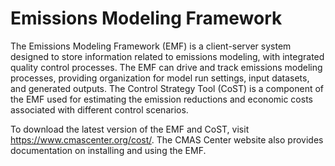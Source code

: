 # Emissions Modeling Framework

The Emissions Modeling Framework (EMF) is a client-server system designed to store information related to emissions modeling, with integrated quality control processes. The EMF can drive and track emissions modeling processes, providing organization for model run settings, input datasets, and generated outputs. The Control Strategy Tool (CoST) is a component of the EMF used for estimating the emission reductions and economic costs associated with different control scenarios.

To download the latest version of the EMF and CoST, visit https://www.cmascenter.org/cost/. The CMAS Center website also provides documentation on installing and using the EMF.
